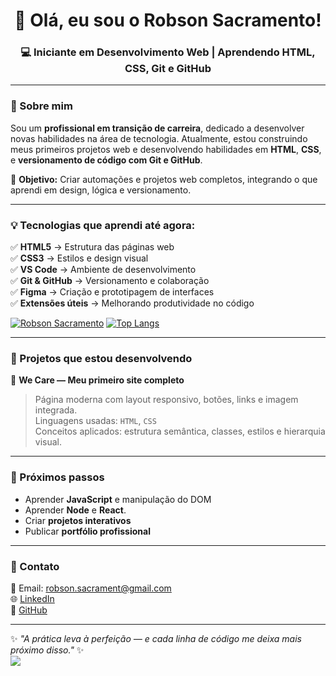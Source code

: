 <!-- Banner -->
<h1 align="center">👋 Olá, eu sou o Robson Sacramento!</h1>
<h3 align="center">💻 Iniciante em Desenvolvimento Web | Aprendendo HTML, CSS, Git e GitHub</h3>

---

### 🧠 Sobre mim
Sou um **profissional em transição de carreira**, dedicado a desenvolver novas habilidades na área de tecnologia. 
Atualmente, estou construindo meus primeiros projetos web e desenvolvendo habilidades em **HTML**, **CSS**, e **versionamento de código com Git e GitHub**.

🚀 **Objetivo:** Criar automações e projetos web completos, integrando o que aprendi em design, lógica e versionamento.

---

### 💡 Tecnologias que aprendi até agora:
✅ **HTML5** → Estrutura das páginas web  
✅ **CSS3** → Estilos e design visual  
✅ **VS Code** → Ambiente de desenvolvimento  
✅ **Git & GitHub** → Versionamento e colaboração  
✅ **Figma** → Criação e prototipagem de interfaces  
✅ **Extensões úteis** → Melhorando produtividade no código  

[![Robson Sacramento](https://github-readme-stats.vercel.app/api?username=robsonsacrament)](https://github.com/anuraghazra/github-readme-stats)
[![Top Langs](https://github-readme-stats.vercel.app/api/top-langs/?username=robsonsacrament)](https://github.com/anuraghazra/github-readme-stats)

---

### 🧩 Projetos que estou desenvolvendo
📌 **We Care — Meu primeiro site completo**
> Página moderna com layout responsivo, botões, links e imagem integrada.  
> Linguagens usadas: `HTML`, `CSS`  
> Conceitos aplicados: estrutura semântica, classes, estilos e hierarquia visual.

---

### 🌱 Próximos passos
- Aprender **JavaScript** e manipulação do DOM
- Aprender **Node** e **React**.
- Criar **projetos interativos**  
- Publicar **portfólio profissional**  

---

### 💬 Contato
📧 Email: robson.sacrament@gmail.com  
🌐 [LinkedIn](https://linkedin.com/in/robsonsacramento)  
🐙 [GitHub](https://github.com/robsonsacrament)  

---

✨ _"A prática leva à perfeição — e cada linha de código me deixa mais próximo disso."_ ✨
<br>
![](https://komarev.com/ghpvc/?username=your-github-robsonsacrament)

